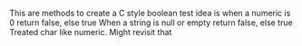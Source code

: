 This are methods to create a C style boolean test
idea is when a numeric is 0 return false, else true
When a string is null or empty return false, else true
Treated char like numeric. Might revisit that
